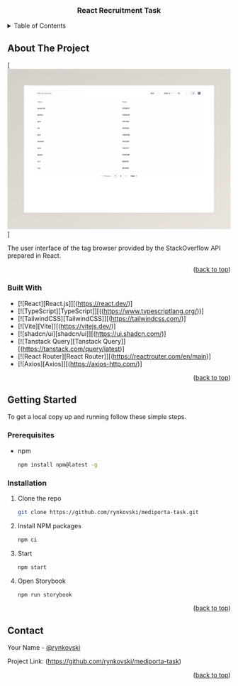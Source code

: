 <br />
<div align="center">

<h3 align="center">React Recruitment Task</h3>

</div>

<details>
  <summary>Table of Contents</summary>
  <ol>
    <li>
      <a href="#about-the-project">About The Project</a>
      <ul>
        <li><a href="#built-with">Built With</a></li>
      </ul>
    </li>
    <li>
      <a href="#getting-started">Getting Started</a>
      <ul>
        <li><a href="#prerequisites">Prerequisites</a></li>
        <li><a href="#installation">Installation</a></li>
      </ul>
    </li>
    <li><a href="#usage">Usage</a></li>
    <li><a href="#contact">Contact</a></li>
  </ol>
</details>

## About The Project

[![Recruitment Task](./public/screenshot.jpeg)]

The user interface of the tag browser provided by the StackOverflow API prepared in React.

<p align="right">(<a href="#readme-top">back to top</a>)</p>

### Built With

- [![React][React.js]][(https://react.dev/)]
- [![TypeScript][TypeScript]][((https://www.typescriptlang.org/))]
- [![TailwindCSS][TailwindCSS]][(https://tailwindcss.com/)]
- [![Vite][Vite]][(https://vitejs.dev/)]
- [![shadcn/ui][shadcn/ui]][(https://ui.shadcn.com/)]
- [![Tanstack Query][Tanstack Query]][(https://tanstack.com/query/latest)]
- [![React Router][React Router]][(https://reactrouter.com/en/main)]
- [![Axios][Axios]][(https://axios-http.com/)]

<p align="right">(<a href="#readme-top">back to top</a>)</p>

## Getting Started

To get a local copy up and running follow these simple steps.

### Prerequisites

- npm
  ```sh
  npm install npm@latest -g
  ```

### Installation

1. Clone the repo
   ```sh
   git clone https://github.com/rynkovski/mediporta-task.git
   ```
2. Install NPM packages
   ```sh
   npm ci
   ```
3. Start
   ```sh
   npm start
   ```
4. Open Storybook
   ```sh
   npm run storybook
   ```
   <p align="right">(<a href="#readme-top">back to top</a>)</p>

## Contact

Your Name - [@rynkovski](https://github.com/rynkovski)

Project Link: (https://github.com/rynkovski/mediporta-task)

<p align="right">(<a href="#readme-top">back to top</a>)</p>

